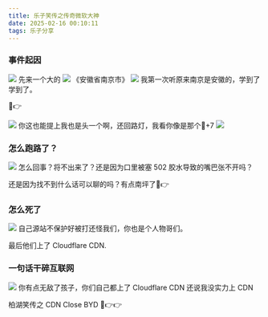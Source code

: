 ```yaml
---
title: 乐子笑传之传奇微软大神
date: 2025-02-16 00:10:11
tags: 乐子分享
---
```


### 事件起因
![](./images/loser-msst/kuohu_message.png)
先来一个大的
![](./images/loser-msst/4dd8ed226a4b649418c9e90f4bad0bea.jpg)
《安徽省南京市》
![](./images/loser-msst/nanjing_baike.png)
我第一次听原来南京是安徽的，学到了学到了。

🤣👉

![](./images/loser-msst/channel_message1.png)
你这也能提上我也是头一个啊，还回路灯，我看你像是那个🐎+7
![](./images/loser-msst/channel_reply1.png)

### 怎么跑路了？
![](./images/loser-msst/62d8e49661ffd5971fc77d28897605f9.jng)
怎么回事？将不出来了？还是因为口里被塞 502 胶水导致的嘴巴张不开吗？

还是因为找不到什么话可以聊的吗？有点南坪了🤣👉

### 怎么死了
![](./images/loser-msst/807bb3548c01cbc8a0b52bf9bc765f71.png)
自己源站不保护好被打还怪我们，你也是个人物哥们。

最后他们上了 Cloudflare CDN.

### 一句话干碎互联网
![](./images/loser-msst/406a31f97775bd0417d97b4c732e82bb.jpg)
你有点无敌了孩子，你们自己都上了 Cloudflare CDN 还说我没实力上 CDN

柏湖笑传之 CDN Close BYD 🤣👉👉